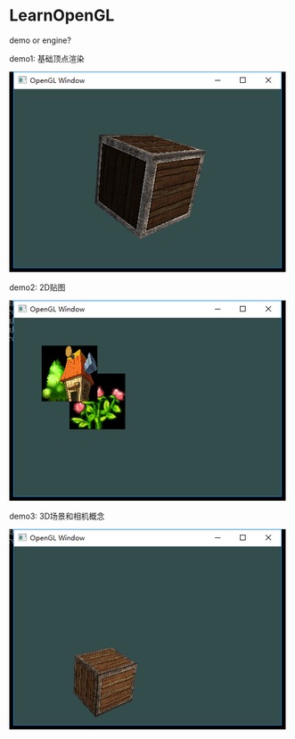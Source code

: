 # LearnOpenGL
demo or engine?

demo1: 基础顶点渲染

![Image text](https://github.com/YMD-ZhangZhang/LearnOpenGL/raw/master/Readme/demo1.png)

demo2: 2D贴图

![Image text](https://github.com/YMD-ZhangZhang/LearnOpenGL/raw/master/Readme/demo2.png)

demo3: 3D场景和相机概念

![Image text](https://github.com/YMD-ZhangZhang/LearnOpenGL/raw/master/Readme/demo3.png)
